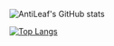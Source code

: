![AntiLeaf's GitHub stats](https://github-readme-stats.vercel.app/api?username=antileaf&show_icons=true&count_private=false&include_all_commits=true)

[![Top Langs](https://github-readme-stats.vercel.app/api/top-langs/?username=antileaf&layout=compact)](https://github.com/anuraghazra/github-readme-stats)

<!--
**AntiLeaf/AntiLeaf** is a ✨ _special_ ✨ repository because its `README.md` (this file) appears on your GitHub profile.

Here are some ideas to get you started:

- 🔭 I’m currently working on ...
- 🌱 I’m currently learning ...
- 👯 I’m looking to collaborate on ...
- 🤔 I’m looking for help with ...
- 💬 Ask me about ...
- 📫 How to reach me: ...
- 😄 Pronouns: ...
- ⚡ Fun fact: ...
-->
